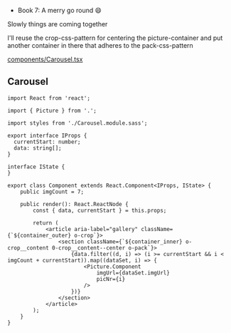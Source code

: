 - Book 7: A merry go round :smile:

Slowly things are coming together

I'll reuse the crop-css-pattern for centering the picture-container and
put another container in there that adheres to the pack-css-pattern

[components/Carousel.tsx](#Carousel "save:")


## Carousel

```tsx
import React from 'react';

import { Picture } from '.';

import styles from './Carousel.module.sass';

export interface IProps {
  currentStart: number;
  data: string[];
}

interface IState {
}

export class Component extends React.Component<IProps, IState> {
    public imgCount = 7;

    public render(): React.ReactNode {
        const { data, currentStart } = this.props;

        return (
            <article aria-label="gallery" className={`${container_outer} o-crop`}>
                <section className={`${container_inner} o-crop__content 0-crop__content--center o-pack`}>
                    {data.filter((d, i) => (i >= currentStart && i < imgCount + currentStart)).map((dataSet, i) => {
                        <Picture.Component
                            imgUrl={dataSet.imgUrl}
                            picNr={i}
                        />
                    })}
                </section>
            </article>
        );
    }
}
```
